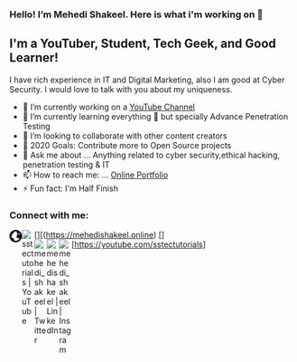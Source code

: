 ### Hello! I’m Mehedi Shakeel. Here is what i'm working on 👋

## I'm a YouTuber, Student, Tech Geek, and Good Learner!
I have rich experience in IT and Digital Marketing, also I am good at Cyber Security. I would love to talk with you about my uniqueness.

- 🔭 I’m currently working on a [YouTube Channel](https://youtube.com/sstectutorials)
- 🌱 I’m currently learning everything 🤣 but specially Advance Penetration Testing
- 👯 I’m looking to collaborate with other content creators
- 🥅 2020 Goals: Contribute more to Open Source projects
- 💬 Ask me about ... Anything related to cyber security,ethical hacking, penetration testing & IT
- 📫 How to reach me: ... [Online Portfolio](https://mehedishakeel.online)
- ⚡ Fun fact: I'm Half Finish

### Connect with me:

[<img align="left" alt="mehedishakeel.online" width="22px" src="https://raw.githubusercontent.com/iconic/open-iconic/master/svg/globe.svg" />][(https://mehedishakeel.online)
[<img align="left" alt="sstectutorials | YouTube" width="22px" src="https://cdn.jsdelivr.net/npm/simple-icons@v3/icons/youtube.svg" />][https://youtube.com/sstectutorials]
[<img align="left" alt="mehedi_shakeel | Twitter" width="22px" src="https://cdn.jsdelivr.net/npm/simple-icons@v3/icons/twitter.svg" />](https://twitter.com/mehedi_shakeel)
[<img align="left" alt="mehedishakeel | LinkedIn" width="22px" src="https://cdn.jsdelivr.net/npm/simple-icons@v3/icons/linkedin.svg" />](https://www.linkedin.com/in/mehedishakeel)
[<img align="left" alt="mehedi_shakeel | Instagram" width="22px" src="https://cdn.jsdelivr.net/npm/simple-icons@v3/icons/instagram.svg" />](http://instagram.com/mehedi_shakeel/)

<br />
